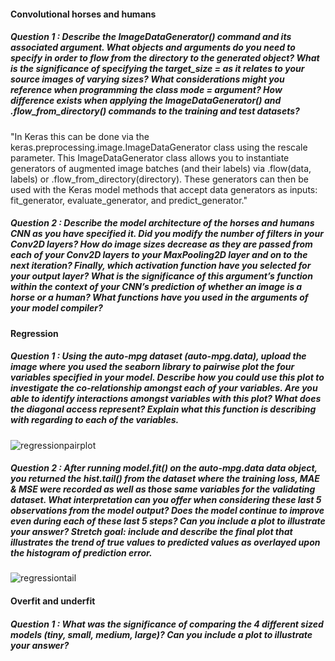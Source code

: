 #### Convolutional horses and humans

##### Question 1 : Describe the ImageDataGenerator() command and its associated argument.  What objects and arguments do you need to specify in order to flow from the directory to the generated object?  What is the significance of specifying the target_size = as it relates to your source images of varying sizes? What considerations might you reference when programming the class mode = argument?  How difference exists when applying the ImageDataGenerator() and .flow_from_directory() commands to the training and test datasets?

"In Keras this can be done via the keras.preprocessing.image.ImageDataGenerator class using the rescale parameter. This ImageDataGenerator class allows you to instantiate generators of augmented image batches (and their labels) via .flow(data, labels) or .flow_from_directory(directory). These generators can then be used with the Keras model methods that accept data generators as inputs: fit_generator, evaluate_generator, and predict_generator."

##### Question 2 : Describe the model architecture of the horses and humans CNN as you have specified it.  Did you modify the number of filters in your Conv2D layers?  How do image sizes decrease as they are passed from each of your Conv2D layers to your MaxPooling2D layer and on to the next iteration?  Finally, which activation function have you selected for your output layer?  What is the significance of this argument’s function within the context of your CNN’s prediction of whether an image is a horse or a human?  What functions have you used in the arguments of your model compiler?


#### Regression

##### Question 1 : Using the auto-mpg dataset (auto-mpg.data), upload the image where you used the seaborn library to pairwise plot the four variables specified in your model.  Describe how you could use this plot to investigate the co-relationship amongst each of your variables.  Are you able to identify interactions amongst variables with this plot?  What does the diagonal access represent?  Explain what this function is describing with regarding to each of the variables.

![regressionpairplot](https://user-images.githubusercontent.com/67922294/87688133-989fa100-c754-11ea-9427-f90b0094997b.png)

##### Question 2 : After running model.fit() on the auto-mpg.data data object, you returned the hist.tail() from the dataset where the training loss, MAE & MSE were recorded as well as those same variables for the validating dataset.  What interpretation can you offer when considering these last 5 observations from the model output?  Does the model continue to improve even during each of these last 5 steps?  Can you include a plot to illustrate your answer?  Stretch goal: include and describe the final plot that illustrates the trend of true values to predicted values as overlayed upon the histogram of prediction error.  
![regressiontail](https://user-images.githubusercontent.com/67922294/87689123-d650f980-c755-11ea-89fe-af23c8ca1bdf.png)

#### Overfit and underfit
##### Question 1 : What was the significance of comparing the 4 different sized models (tiny, small, medium, large)?  Can you include a plot to illustrate your answer?

